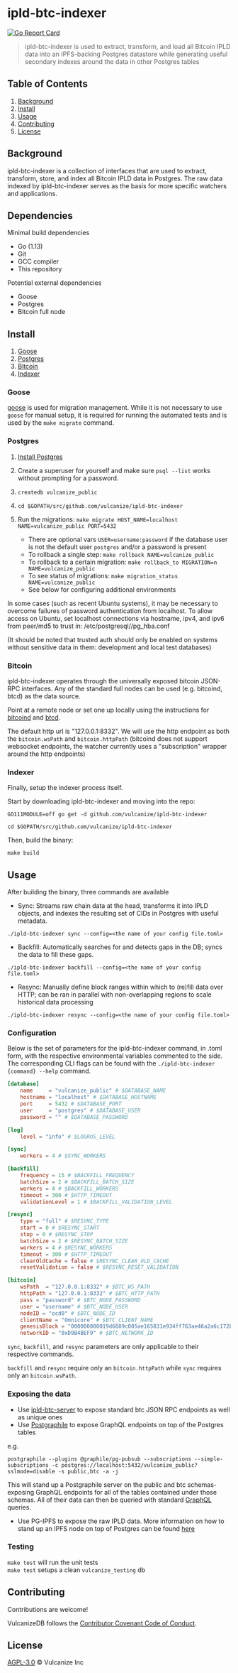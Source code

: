 # ipld-btc-indexer

[![Go Report Card](https://goreportcard.com/badge/github.com/vulcanize/ipld-btc-indexer)](https://goreportcard.com/report/github.com/vulcanize/ipld-btc-indexer)

>  ipld-btc-indexer is used to extract, transform, and load all Bitcoin IPLD data into an IPFS-backing Postgres datastore while generating useful secondary indexes around the data in other Postgres tables

## Table of Contents
1. [Background](#background)
1. [Install](#install)
1. [Usage](#usage)
1. [Contributing](#contributing)
1. [License](#license)

## Background
ipld-btc-indexer is a collection of interfaces that are used to extract, transform, store, and index
all Bitcoin IPLD data in Postgres. The raw data indexed by ipld-btc-indexer serves as the basis for more specific watchers and applications.

## Dependencies
Minimal build dependencies
* Go (1.13)
* Git
* GCC compiler
* This repository

Potential external dependencies
* Goose
* Postgres
* Bitcoin full node

## Install
1. [Goose](#goose)
1. [Postgres](#postgres)
1. [Bitcoin](#bitcoin)
1. [Indexer](#indexer)

### Goose
[goose](https://github.com/pressly/goose) is used for migration management. While it is not necessary to use `goose` for manual setup, it
is required for running the automated tests and is used by the `make migrate` command.

### Postgres
1. [Install Postgres](https://wiki.postgresql.org/wiki/Detailed_installation_guides)
1. Create a superuser for yourself and make sure `psql --list` works without prompting for a password.
1. `createdb vulcanize_public`
1. `cd $GOPATH/src/github.com/vulcanize/ipld-btc-indexer`
1.  Run the migrations: `make migrate HOST_NAME=localhost NAME=vulcanize_public PORT=5432`
    - There are optional vars `USER=username:password` if the database user is not the default user `postgres` and/or a password is present
    - To rollback a single step: `make rollback NAME=vulcanize_public`
    - To rollback to a certain migration: `make rollback_to MIGRATION=n NAME=vulcanize_public`
    - To see status of migrations: `make migration_status NAME=vulcanize_public`

    * See below for configuring additional environments
    
In some cases (such as recent Ubuntu systems), it may be necessary to overcome failures of password authentication from
localhost. To allow access on Ubuntu, set localhost connections via hostname, ipv4, and ipv6 from peer/md5 to trust in: /etc/postgresql/<version>/pg_hba.conf

(It should be noted that trusted auth should only be enabled on systems without sensitive data in them: development and local test databases)

### Bitcoin
ipld-btc-indexer operates through the universally exposed bitcoin JSON-RPC interfaces.
Any of the standard full nodes can be used (e.g. bitcoind, btcd) as the data source.

Point at a remote node or set one up locally using the instructions for [bitcoind](https://github.com/bitcoin/bitcoin) and [btcd](https://github.com/btcsuite/btcd).

The default http url is "127.0.0.1:8332". We will use the http endpoint as both the `bitcoin.wsPath` and `bitcoin.httpPath`
(bitcoind does not support websocket endpoints, the watcher currently uses a "subscription" wrapper around the http endpoints)

### Indexer
Finally, setup the indexer process itself.

Start by downloading ipld-btc-indexer and moving into the repo:

`GO111MODULE=off go get -d github.com/vulcanize/ipld-btc-indexer`

`cd $GOPATH/src/github.com/vulcanize/ipld-btc-indexer`

Then, build the binary:

`make build`

## Usage
After building the binary, three commands are available

* Sync: Streams raw chain data at the head, transforms it into IPLD objects, and indexes the resulting set of CIDs in Postgres with useful metadata.

`./ipld-btc-indexer sync --config=<the name of your config file.toml>`

* Backfill: Automatically searches for and detects gaps in the DB; syncs the data to fill these gaps.

`./ipld-btc-indexer backfill --config=<the name of your config file.toml>`

* Resync: Manually define block ranges within which to (re)fill data over HTTP; can be ran in parallel with non-overlapping regions to scale historical data processing

`./ipld-btc-indexer resync --config=<the name of your config file.toml>`


### Configuration

Below is the set of parameters for the ipld-btc-indexer command, in .toml form, with the respective environmental variables commented to the side.
The corresponding CLI flags can be found with the `./ipld-btc-indexer {command} --help` command.

```toml
[database]
    name     = "vulcanize_public" # $DATABASE_NAME
    hostname = "localhost" # $DATABASE_HOSTNAME
    port     = 5432 # $DATABASE_PORT
    user     = "postgres" # $DATABASE_USER
    password = "" # $DATABASE_PASSWORD

[log]
    level = "info" # $LOGRUS_LEVEL

[sync]
    workers = 4 # $SYNC_WORKERS

[backfill]
    frequency = 15 # $BACKFILL_FREQUENCY
    batchSize = 2 # $BACKFILL_BATCH_SIZE
    workers = 4 # $BACKFILL_WORKERS
    timeout = 300 # $HTTP_TIMEOUT
    validationLevel = 1 # $BACKFILL_VALIDATION_LEVEL

[resync]
    type = "full" # $RESYNC_TYPE
    start = 0 # $RESYNC_START
    stop = 0 # $RESYNC_STOP
    batchSize = 2 # $RESYNC_BATCH_SIZE
    workers = 4 # $RESYNC_WORKERS
    timeout = 300 # $HTTP_TIMEOUT
    clearOldCache = false # $RESYNC_CLEAR_OLD_CACHE
    resetValidation = false # $RESYNC_RESET_VALIDATION

[bitcoin]
    wsPath  = "127.0.0.1:8332" # $BTC_WS_PATH
    httpPath = "127.0.0.1:8332" # $BTC_HTTP_PATH
    pass = "password" # $BTC_NODE_PASSWORD
    user = "username" # $BTC_NODE_USER
    nodeID = "ocd0" # $BTC_NODE_ID
    clientName = "Omnicore" # $BTC_CLIENT_NAME
    genesisBlock = "000000000019d6689c085ae165831e934ff763ae46a2a6c172b3f1b60a8ce26f" # $BTC_GENESIS_BLOCK
    networkID = "0xD9B4BEF9" # $BTC_NETWORK_ID
```

`sync`, `backfill`, and `resync` parameters are only applicable to their respective commands.

`backfill` and `resync` require only an `bitcoin.httpPath` while `sync` requires only an `bitcoin.wsPath`.

### Exposing the data
* Use [ipld-btc-server](https://github.com/vulcanize/ipld-btc-server) to expose standard btc JSON RPC endpoints as well as unique ones
* Use [Postgraphile](https://www.graphile.org/postgraphile/) to expose GraphQL endpoints on top of the Postgres tables

e.g.

`postgraphile --plugins @graphile/pg-pubsub --subscriptions --simple-subscriptions -c postgres://localhost:5432/vulcanize_public?sslmode=disable -s public,btc -a -j`


This will stand up a Postgraphile server on the public and btc schemas- exposing GraphQL endpoints for all of the tables contained under those schemas.
All of their data can then be queried with standard [GraphQL](https://graphql.org) queries.

* Use PG-IPFS to expose the raw IPLD data. More information on how to stand up an IPFS node on top
of Postgres can be found [here](./documentation/ipfs.md)

### Testing
`make test` will run the unit tests  
`make test` setups a clean `vulcanize_testing` db

## Contributing
Contributions are welcome!

VulcanizeDB follows the [Contributor Covenant Code of Conduct](https://www.contributor-covenant.org/version/1/4/code-of-conduct).

## License
[AGPL-3.0](LICENSE) © Vulcanize Inc

